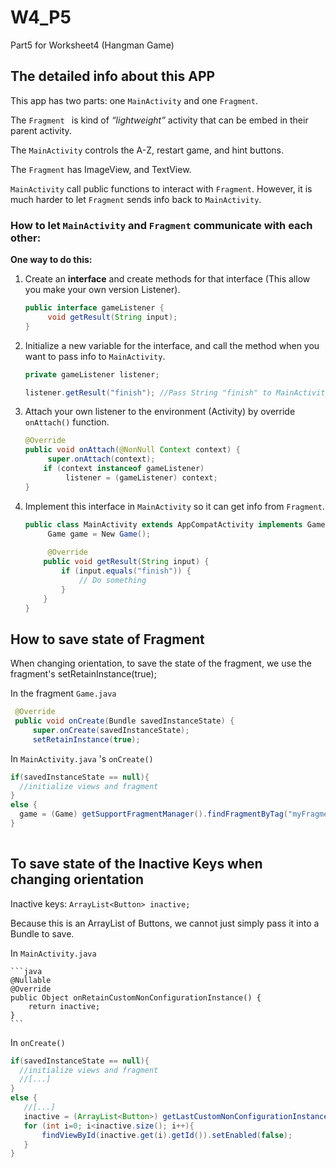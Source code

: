 # W4_P5
 Part5 for Worksheet4 (Hangman Game)



## The detailed info about this APP

This app has two parts: one `MainActivity` and one `Fragment`.

The `Fragment ` is kind of *“lightweight”* activity that can be embed in their parent activity.

The `MainActivity` controls the A-Z, restart game, and hint buttons.

The `Fragment` has ImageView, and TextView.

`MainActivity` call public functions to interact with `Fragment`. However, it is much harder to let `Fragment` sends info back to `MainActivity`.



### How to let `MainActivity` and `Fragment` communicate with each other:

**One way to do this:**

1. Create an **interface** and create methods for that interface (This allow you make your own version Listener).

   ```java
   public interface gameListener {
   		void getResult(String input);
   }
   ```

2. Initialize a new variable for the interface, and call the method when you want to pass info to `MainActivity`.

   ```java
   private gameListener listener;
   
   listener.getResult("finish"); //Pass String "finish" to MainActivity
   ```

3. Attach your own listener to the environment (Activity) by override `onAttach()` function.

   ```java
   @Override
   public void onAttach(@NonNull Context context) {
   		super.onAttach(context);
       if (context instanceof gameListener)
         	listener = (gameListener) context;
   }
   ```

4. Implement this interface in `MainActivity` so it can get info from `Fragment`.

   ```java
   public class MainActivity extends AppCompatActivity implements Game.gameListener{
     	Game game = New Game();
     
     	@Override
       public void getResult(String input) {
           if (input.equals("finish")) {
               // Do something
           }
       }
   }
   ```

## How to save state of Fragment
When changing orientation, to save the state of the fragment, we use the fragment's setRetainInstance(true);

In the fragment `Game.java`
   ```java
    @Override
    public void onCreate(Bundle savedInstanceState) {
        super.onCreate(savedInstanceState);
        setRetainInstance(true);
   ```
   
In `MainActivity.java` 's `onCreate()` 
   ```java
   if(savedInstanceState == null){
     //initialize views and fragment
   }
   else {
     game = (Game) getSupportFragmentManager().findFragmentByTag("myFragment");
   }
    
   ```

## To save state of the Inactive Keys when changing orientation
Inactive keys: `ArrayList<Button> inactive;`

Because this is an ArrayList of Buttons, we cannot just simply pass it into a Bundle to save.

In `MainActivity.java`

    ```java
    @Nullable
    @Override
    public Object onRetainCustomNonConfigurationInstance() {
        return inactive;
    }
    ```

In `onCreate()` 
   ```java
   if(savedInstanceState == null){
     //initialize views and fragment
     //[...]
   }
   else {
      //[...]
      inactive = (ArrayList<Button>) getLastCustomNonConfigurationInstance();
      for (int i=0; i<inactive.size(); i++){
          findViewById(inactive.get(i).getId()).setEnabled(false);
      }
   }
   ```
